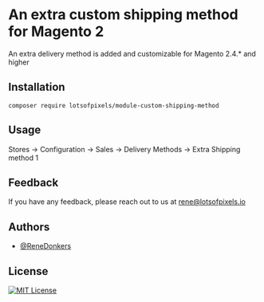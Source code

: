 # An extra custom shipping method for Magento 2
An extra delivery method is added and customizable for Magento 2.4.* and higher 

## Installation
```
composer require lotsofpixels/module-custom-shipping-method
```
## Usage
Stores -> Configuration -> Sales -> Delivery Methods -> Extra Shipping method 1

## Feedback
If you have any feedback, please reach out to us at rene@lotsofpixels.io

## Authors

- [@ReneDonkers](https://github.com/LotsofPixels)

## License
[![MIT License](https://img.shields.io/badge/License-MIT-green.svg)](https://choosealicense.com/licenses/mit/)